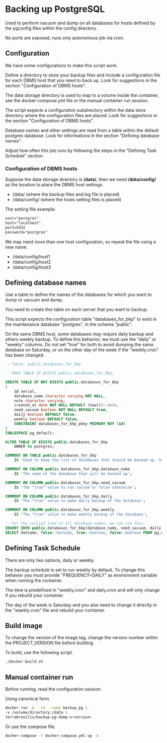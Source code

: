 # Backing up PostgreSQL

Used to perform vacuum and dump on all databases for hosts defined by the pgconfig files within the config directory.

No ports are exposed, runs only autonomous job via cron.

## Configuration

We have some configurations to make this script work.

Define a directory to store your backup files and include a configuration file for each DBMS host that you need to back up. Look for suggestions in the section "Configuration of DBMS hosts".

The data storage directory is used to map to a volume inside the container, see the docker-compose.yml file or the manual container run session.

The script expects a configuration subdirectory within the data store directory where the configuration files are placed. Look for suggestions in the section "Configuration of DBMS hosts".

Database names and other settings are read from a table within the default postgres database. Look for informations in the section "Defining database names".

Adjust how often this job runs by following the steps in the "Defining Task Schedule" section.

### Configuration of DBMS hosts

Suppose the data storage directory is **/data/**, then we need **/data/config/** as the location to place the DBMS host settings.

 - /data/ (where the backup files and log file is placed)
 - /data/config/ (where the hosts setting files is placed)

The setting file example:
```txt
user="postgres"
host="localhost"
port=5432
password="postgres"
```

We may need more than one host configuration, so repeat the file using a new name.

 - /data/config/host1
 - /data/config/host2
 - /data/config/host3

## Defining database names

Use a table to define the names of the databases for which you want to dump or vacuum and dump.

You need to create this table on each server that you want to backup.

This script expects the configuration table "databases_for_bkp" to exist in the maintenance database "postgres", in the schema "public".

On the same DBMS host, some databases may require daily backup and others weekly backup. To define this behavior, we must use the "daily" or "weekly" columns. Do not set "true" for both to avoid dumping the same database on Saturday, or on the other day of the week if the "weekly.cron" has been changed.

```sql
-- Table: public.databases_for_bkp

-- DROP TABLE IF EXISTS public.databases_for_bkp;

CREATE TABLE IF NOT EXISTS public.databases_for_bkp
(
    id serial,
    database_name character varying NOT NULL,
    note character varying,
    created_at date NOT NULL DEFAULT (now())::date,
    need_vacuum boolean NOT NULL DEFAULT true,
    daily boolean DEFAULT false,
    weekly boolean DEFAULT false,
    CONSTRAINT databases_for_bkp_pkey PRIMARY KEY (id)
)
TABLESPACE pg_default;

ALTER TABLE IF EXISTS public.databases_for_bkp
    OWNER to postgres;

COMMENT ON TABLE public.databases_for_bkp
    IS 'Used to keep the list of databases that should be backed up. See the script into "backup-pg-dump" at https://github.com/terrabrasilis/backup-pg-dump.git';

COMMENT ON COLUMN public.databases_for_bkp.database_name
    IS 'The name of the database that will be backed up';

COMMENT ON COLUMN public.databases_for_bkp.need_vacuum
    IS 'The "true" value to run vacuum or false otherwise';

COMMENT ON COLUMN public.databases_for_bkp.daily
    IS 'The "true" value to make daily backup of the database';

COMMENT ON COLUMN public.databases_for_bkp.weekly
    IS 'The "true" value to make weekly backup of the database';
```

```sql
-- For the initial load of all database names, we can use this.
INSERT INTO public.databases_for_bkp(database_name, need_vacuum, daily, weekly)
SELECT datname, false::boolean, true::boolean, false::boolean FROM pg_database WHERE NOT datistemplate AND datname <> 'postgres';
```


## Defining Task Schedule

There are only two options, daily or weekly.

The backup schedule is set to run weekly by default. To change this behavior you must provide "FREQUENCY=DAILY" as environment variable when running the container.

The time is predefined in "weekly.cron" and daily.cron and will only change if you rebuild your container.

The day of the week is Saturday and you also need to change it directly in the "weekly.cron" file and rebuild your container.

## Build image

To change the version of the image tag, change the version number within the PROJECT_VERSION file before building.

To build, use the following script.
```sh
./docker-build.sh
```

## Manual container run

Before running, read the configuration session.

Using canonical form.
```sh
docker run -d --rm --name backup_pg \
-v /volume/directory:/data \
terrabrasilis/backup-pg-dump:v<version>
```
Or use the compose file.
```sh
docker-compose -f docker-compose.yml up -d
```